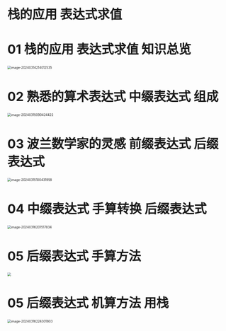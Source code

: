 # 栈的应用 表达式求值 



# 01 栈的应用 表达式求值 知识总览

<img src="https://cvp.oss-cn-shanghai.aliyuncs.com/picgo/202403142140664.png" alt="image-20240314214012535" style="zoom:50%;" />



# 02 熟悉的算术表达式 中缀表达式 组成

<img src="https://cvp.oss-cn-shanghai.aliyuncs.com/picgo/202403150904524.png" alt="image-20240315090424422" style="zoom:50%;" />



# 03 波兰数学家的灵感 前缀表达式 后缀表达式

<img src="https://cvp.oss-cn-shanghai.aliyuncs.com/picgo/202403151004016.png" alt="image-20240315100431958" style="zoom:50%;" />



# 04 中缀表达式 手算转换 后缀表达式

<img src="https://cvp.oss-cn-shanghai.aliyuncs.com/picgo/202403162015192.png" alt="image-20240316201517834" style="zoom:50%;" />

# 05 后缀表达式 手算方法

<img src="https://cvp.oss-cn-shanghai.aliyuncs.com/picgo/202403162155186.png" style="zoom:50%;" />

# 05 后缀表达式 机算方法 用栈

<img src="https://cvp.oss-cn-shanghai.aliyuncs.com/picgo/202403162243042.png" alt="image-20240316224301803" style="zoom:50%;" />
